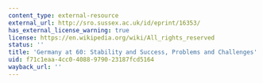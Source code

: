 ```yaml
---
content_type: external-resource
external_url: http://sro.sussex.ac.uk/id/eprint/16353/
has_external_license_warning: true
license: https://en.wikipedia.org/wiki/All_rights_reserved
status: ''
title: 'Germany at 60: Stability and Success, Problems and Challenges'
uid: f71c1eaa-4cc0-4088-9790-23187fcd5164
wayback_url: ''
---
```

